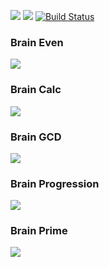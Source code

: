 <a href="https://codeclimate.com/github/AlexanderGetman/python-project-lvl1/maintainability"><img src="https://api.codeclimate.com/v1/badges/a99a88d28ad37a79dbf6/maintainability" /></a>
<a href="https://codeclimate.com/github/AlexanderGetman/python-project-lvl1/test_coverage"><img src="https://api.codeclimate.com/v1/badges/a99a88d28ad37a79dbf6/test_coverage" /></a>
[![Build Status](https://travis-ci.org/AlexanderGetman/python-project-lvl1.svg?branch=master)](https://travis-ci.org/AlexanderGetman/python-project-lvl1)
<h3>Brain Even</h3>
<a href="https://asciinema.org/a/XFbhO6MNZfk8gGrnZ333GoI4J" target="_blank"><img src="https://asciinema.org/a/XFbhO6MNZfk8gGrnZ333GoI4J.svg" /></a>
<h3>Brain Calc</h3>
<a href="https://asciinema.org/a/GobuDa2zbrLbEcpQfKvsaNvAr" target="_blank"><img src="https://asciinema.org/a/GobuDa2zbrLbEcpQfKvsaNvAr.svg" /></a>
<h3>Brain GCD</h3>
<a href="https://asciinema.org/a/RPLMfxgoXaA7na1utxDKt5L2D" target="_blank"><img src="https://asciinema.org/a/RPLMfxgoXaA7na1utxDKt5L2D.svg" /></a>
<h3>Brain Progression</h3>
<a href="https://asciinema.org/a/lk60JOsaykj90pMXbdzOcquSR" target="_blank"><img src="https://asciinema.org/a/lk60JOsaykj90pMXbdzOcquSR.svg" /></a>
<h3>Brain Prime</h3>
<a href="https://asciinema.org/a/JasBrEhyrFufBPgmiqt4qgoCS" target="_blank"><img src="https://asciinema.org/a/JasBrEhyrFufBPgmiqt4qgoCS.svg" /></a>